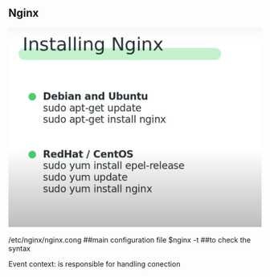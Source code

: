 ## Nginx ##
![alt text](image.png)

/etc/nginx/nginx.cong  ##main configuration file
$nginx -t ##to check the syntax

Event context: is responsible for handling conection